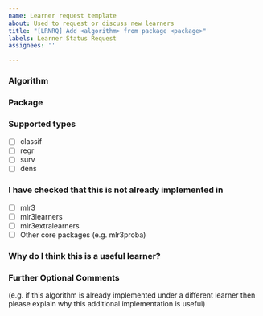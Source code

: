 ```yaml
---
name: Learner request template
about: Used to request or discuss new learners
title: "[LRNRQ] Add <algorithm> from package <package>"
labels: Learner Status Request
assignees: ''

---
```


### Algorithm

<Random Forest>

### Package

<randomForest>

### Supported types

* [ ] classif
* [ ] regr
* [ ] surv
* [ ] dens

### I have checked that this is not already implemented in

  * [ ] mlr3
  * [ ] mlr3learners
  * [ ] mlr3extralearners
  * [ ] Other core packages (e.g. mlr3proba)

### Why do I think this is a useful learner?

### Further Optional Comments

(e.g. if this algorithm is already implemented under a different learner then please explain why this additional implementation is useful)
